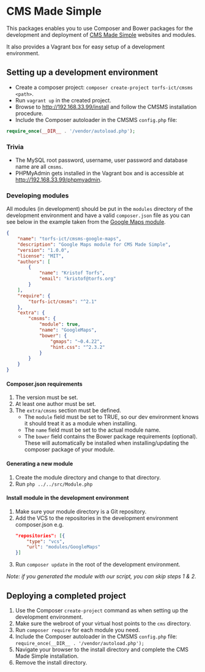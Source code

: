 # CMS Made Simple

This packages enables you to use Composer and Bower packages for the development and deployment
of [CMS Made Simple](http://www.cmsmadesimple.org) websites and modules.

It also provides a Vagrant box for easy setup of a development environment.

## Setting up a development environment

- Create a composer project: `composer create-project torfs-ict/cmsms <path>`.
- Run `vagrant up` in the created project.
- Browse to http://192.168.33.99/install and follow the CMSMS installation procedure.
- Include the Composer autoloader in the CMSMS `config.php` file:

```php
require_once(__DIR__ . '/vendor/autoload.php');
```

### Trivia

- The MySQL root password, username, user password and database name are all `cmsms`.
- PHPMyAdmin gets installed in the Vagrant box and is accessible at http://192.168.33.99/phpmyadmin.

### Developing modules

All modules (in development) should be put in the `modules` directory of the development environment and have a valid
`composer.json` file as you can see below in the example taken from the [Google Maps module](https://github.com/torfs-ict/cmsms-google-maps).

```json
{
    "name": "torfs-ict/cmsms-google-maps",
    "description": "Google Maps module for CMS Made Simple",
    "version": "1.0.0",
    "license": "MIT",
    "authors": [
        {
            "name": "Kristof Torfs",
            "email": "kristof@torfs.org"
        }
    ],
    "require": {
        "torfs-ict/cmsms": "^2.1"
    },
    "extra": {
        "cmsms": {
            "module": true,
            "name": "GoogleMaps",
            "bower": {
                "gmaps": "~0.4.22",
                "hint.css": "^2.3.2"
            }
        }
    }
}
```

#### Composer.json requirements

1. The version must be set.
2. At least one author must be set.
3. The `extra/cmsms` section must be defined.
    - The `module` field must be set to TRUE, so our dev environment knows it should treat it as a module when installing.
    - The `name` field must be set to the actual module name.
    - The `bower` field contains the Bower package requirements (optional). 
      These will automatically be installed when installing/updating the composer package of your module.

#### Generating a new module

1. Create the module directory and change to that directory.
2. Run `php ../../src/Module.php`

#### Install module in the development environment

1. Make sure your module directory is a Git repository.
2. Add the VCS to the repositories in the development environment composer.json e.g.
    ```json
    "repositories": [{
        "type": "vcs",
        "url": "modules/GoogleMaps"
    }]
    ```
3. Run `composer update` in the root of the development environment.

_Note: if you generated the module with our script, you can skip steps 1 & 2._

## Deploying a completed project

1. Use the Composer `create-project` command as when setting up the development environment.
2. Make sure the webroot of your virtual host points to the `cms` directory.
3. Run `composer require` for each module you need.
4. Include the Composer autoloader in the CMSMS `config.php` file: `require_once(__DIR__ . '/vendor/autoload.php');`
5. Navigate your browser to the install directory and complete the CMS Made Simple installation.
6. Remove the install directory.
